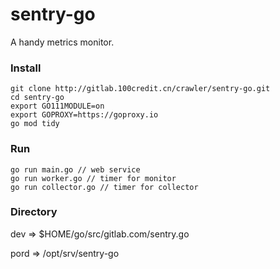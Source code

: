 # sentry-go

A handy metrics monitor.

### Install

```
git clone http://gitlab.100credit.cn/crawler/sentry-go.git
cd sentry-go
export GO111MODULE=on
export GOPROXY=https://goproxy.io
go mod tidy
```

### Run

```
go run main.go // web service
go run worker.go // timer for monitor
go run collector.go // timer for collector
```

### Directory

dev => $HOME/go/src/gitlab.com/sentry.go

pord => /opt/srv/sentry-go

